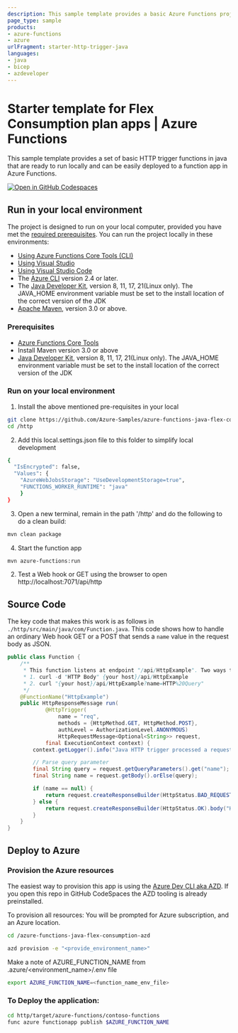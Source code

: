 ```yaml
---
description: This sample template provides a basic Azure Functions project in Java (HTTP triggers) that's ready to run locally and can be easily deployed to Azure Functions Flex Consumption.
page_type: sample
products:
- azure-functions
- azure
urlFragment: starter-http-trigger-java
languages:
- java
- bicep
- azdeveloper
---
```


# Starter template for Flex Consumption plan apps | Azure Functions

This sample template provides a set of basic HTTP trigger functions in java that are ready to run locally and can be easily deployed to a function app in Azure Functions.  

[![Open in GitHub Codespaces](https://github.com/codespaces/badge.svg)](https://github.com/codespaces/new?hide_repo_select=true&ref=main&repo=575770869)

## Run in your local environment

The project is designed to run on your local computer, provided you have met the [required prerequisites](#prerequisites). You can run the project locally in these environments:

+ [Using Azure Functions Core Tools (CLI)](#using-azure-functions-core-tools-cli)
+ [Using Visual Studio](#using-visual-studio)
+ [Using Visual Studio Code](#using-visual-studio-code)
+ The [Azure CLI](https://learn.microsoft.com/en-us/cli/azure/install-azure-cli) version 2.4 or later.
+ The [Java Developer Kit](https://learn.microsoft.com/en-us/azure/developer/java/fundamentals/java-support-on-azure), version 8, 11, 17, 21(Linux only). The JAVA_HOME environment variable must be set to the install location of the correct version of the JDK
+ [Apache Maven](https://maven.apache.org/), version 3.0 or above.

### Prerequisites

+ [Azure Functions Core Tools](https://learn.microsoft.com/azure/azure-functions/functions-run-local?tabs=v4%2Cmacos%2Ccsharp%2Cportal%2Cbash#install-the-azure-functions-core-tools)
+ Install Maven version 3.0 or above 
+ [Java Developer Kit](https://learn.microsoft.com/en-us/azure/developer/java/fundamentals/java-support-on-azure), version 8, 11, 17, 21(Linux only). The JAVA_HOME environment variable must be set to the install location of the correct version of the JDK

### Run on your local environment

1) Install the above mentioned pre-requisites in your local

```bash
git clone https://github.com/Azure-Samples/azure-functions-java-flex-consumption-azd.git
cd /http
```

2) Add this local.settings.json file to this folder to simplify local development

```bash
{
  "IsEncrypted": false,
  "Values": {
    "AzureWebJobsStorage": "UseDevelopmentStorage=true",
    "FUNCTIONS_WORKER_RUNTIME": "java"
    }
}
```
3) Open a new terminal, remain in the path '/http' and do the following to do a clean build:

```bash
mvn clean package
```

4) Start the function app

```bash
mvn azure-functions:run
```

2) Test a Web hook or GET using the browser to open http://localhost:7071/api/http


## Source Code

The key code that makes this work is as follows in `./http/src/main/java/com/Function.java`. This code shows how to handle an ordinary Web hook GET or a POST that sends
a `name` value in the request body as JSON.  

```java
public class Function {
    /**
     * This function listens at endpoint "/api/HttpExample". Two ways to invoke it using "curl" command in bash:
     * 1. curl -d "HTTP Body" {your host}/api/HttpExample
     * 2. curl "{your host}/api/HttpExample?name=HTTP%20Query"
     */
    @FunctionName("HttpExample")
    public HttpResponseMessage run(
            @HttpTrigger(
                name = "req",
                methods = {HttpMethod.GET, HttpMethod.POST},
                authLevel = AuthorizationLevel.ANONYMOUS)
                HttpRequestMessage<Optional<String>> request,
            final ExecutionContext context) {
        context.getLogger().info("Java HTTP trigger processed a request.");

        // Parse query parameter
        final String query = request.getQueryParameters().get("name");
        final String name = request.getBody().orElse(query);

        if (name == null) {
            return request.createResponseBuilder(HttpStatus.BAD_REQUEST).body("Please pass a name on the query string or in the request body").build();
        } else {
            return request.createResponseBuilder(HttpStatus.OK).body("Hello, " + name).build();
        }
    }
}

```

## Deploy to Azure

### Provision the Azure resources
The easiest way to provision this app is using the [Azure Dev CLI aka AZD](https://aka.ms/azd). If you open this repo in GitHub CodeSpaces the AZD tooling is already preinstalled.

To provision all resources:
You will be prompted for Azure subscription, and an Azure location.

```bash
cd /azure-functions-java-flex-consumption-azd

azd provision -e "<provide_environment_name>"
```
Make a note of AZURE_FUNCTION_NAME from .azure/<environment_name>/.env file

```bash
export AZURE_FUNCTION_NAME=<function_name_env_file>
```

### To Deploy the application:

```bash
cd http/target/azure-functions/contoso-functions
func azure functionapp publish $AZURE_FUNCTION_NAME
```

